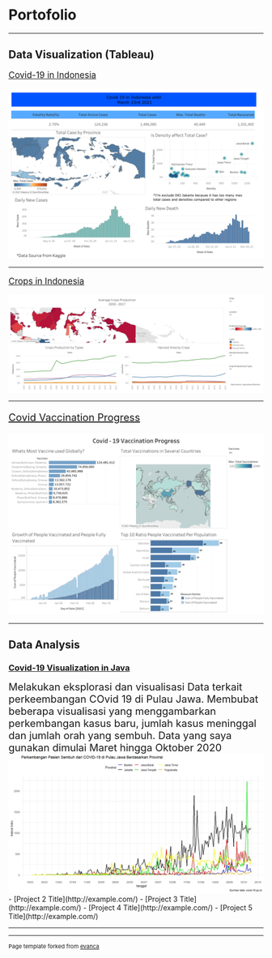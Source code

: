 # Portofolio

---

## Data Visualization (Tableau)


<p style="font-size:17px"><a href="https://public.tableau.com/app/profile/muhamad.agus.kurniawan/viz/Book1_16160296143110/Dashboard1">Covid-19 in Indonesia</a></p>
<img src="images/indonesian_covid.png?raw=true"/>

---
<p style="font-size:17px"><a href="https://public.tableau.com/app/profile/muhamad.agus.kurniawan/viz/CropsOverview/Dashboard1">Crops in Indonesia</a></p>
<img src="images/Indonesia_crops.png?raw=true"/>

---
<p style="font-size:20px"><a href="https://public.tableau.com/app/profile/muhamad.agus.kurniawan/viz/Book1_16160296143110/Dashboard1">Covid Vaccination Progress</a></p>
<img src="images/covid_vaccination progress.png?raw=true"/>

---

## Data Analysis

### <a href="https://github.com/agus2121/Covid-Analysis-in-Java"> Covid-19 Visualization in Java</a>
<div style="font-size:20px";"text-align:justify">Melakukan eksplorasi dan visualisasi Data terkait perkeembangan COvid 19 di Pulau Jawa. Membubat beberapa visualisasi yang menggambarkan perkembangan kasus baru, jumlah kasus meninggal dan jumlah orah yang sembuh. Data yang saya gunakan dimulai Maret hingga Oktober 2020</div>
  <img src="images/perkembangan pasien sembuh.jpeg?raw=True">
- [Project 2 Title](http://example.com/)
- [Project 3 Title](http://example.com/)
- [Project 4 Title](http://example.com/)
- [Project 5 Title](http://example.com/)

---




---
<p style="font-size:11px">Page template forked from <a href="https://github.com/evanca/quick-portfolio">evanca</a></p>
<!-- Remove above link if you don't want to attibute -->
